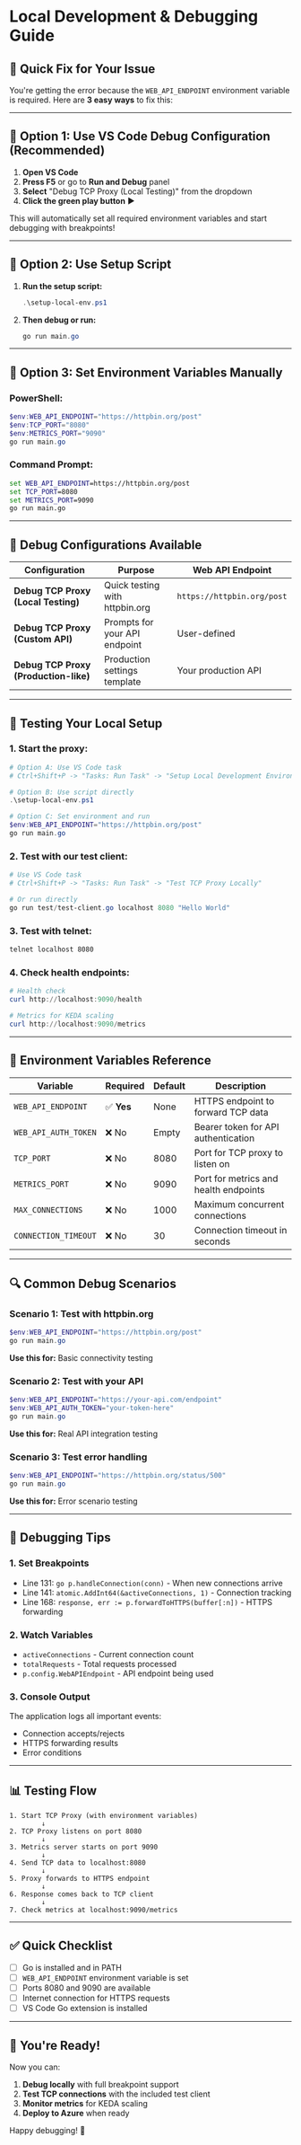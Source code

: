 # Local Development & Debugging Guide

## 🐛 **Quick Fix for Your Issue**

You're getting the error because the `WEB_API_ENDPOINT` environment variable is required. Here are **3 easy ways** to fix this:

---

## 🚀 **Option 1: Use VS Code Debug Configuration (Recommended)**

1. **Open VS Code**
2. **Press F5** or go to **Run and Debug** panel
3. **Select** "Debug TCP Proxy (Local Testing)" from the dropdown
4. **Click the green play button** ▶️

This will automatically set all required environment variables and start debugging with breakpoints!

---

## 🚀 **Option 2: Use Setup Script**

1. **Run the setup script:**
   ```powershell
   .\setup-local-env.ps1
   ```

2. **Then debug or run:**
   ```powershell
   go run main.go
   ```

---

## 🚀 **Option 3: Set Environment Variables Manually**

### PowerShell:
```powershell
$env:WEB_API_ENDPOINT="https://httpbin.org/post"
$env:TCP_PORT="8080"
$env:METRICS_PORT="9090"
go run main.go
```

### Command Prompt:
```cmd
set WEB_API_ENDPOINT=https://httpbin.org/post
set TCP_PORT=8080
set METRICS_PORT=9090
go run main.go
```

---

## 🔧 **Debug Configurations Available**

| Configuration | Purpose | Web API Endpoint |
|---------------|---------|------------------|
| **Debug TCP Proxy (Local Testing)** | Quick testing with httpbin.org | `https://httpbin.org/post` |
| **Debug TCP Proxy (Custom API)** | Prompts for your API endpoint | User-defined |
| **Debug TCP Proxy (Production-like)** | Production settings template | Your production API |

---

## 🧪 **Testing Your Local Setup**

### **1. Start the proxy:**
```powershell
# Option A: Use VS Code task
# Ctrl+Shift+P -> "Tasks: Run Task" -> "Setup Local Development Environment"

# Option B: Use script directly
.\setup-local-env.ps1

# Option C: Set environment and run
$env:WEB_API_ENDPOINT="https://httpbin.org/post"
go run main.go
```

### **2. Test with our test client:**
```powershell
# Use VS Code task
# Ctrl+Shift+P -> "Tasks: Run Task" -> "Test TCP Proxy Locally"

# Or run directly
go run test/test-client.go localhost 8080 "Hello World"
```

### **3. Test with telnet:**
```cmd
telnet localhost 8080
```

### **4. Check health endpoints:**
```powershell
# Health check
curl http://localhost:9090/health

# Metrics for KEDA scaling
curl http://localhost:9090/metrics
```

---

## 🎯 **Environment Variables Reference**

| Variable | Required | Default | Description |
|----------|----------|---------|-------------|
| `WEB_API_ENDPOINT` | ✅ **Yes** | None | HTTPS endpoint to forward TCP data |
| `WEB_API_AUTH_TOKEN` | ❌ No | Empty | Bearer token for API authentication |
| `TCP_PORT` | ❌ No | 8080 | Port for TCP proxy to listen on |
| `METRICS_PORT` | ❌ No | 9090 | Port for metrics and health endpoints |
| `MAX_CONNECTIONS` | ❌ No | 1000 | Maximum concurrent connections |
| `CONNECTION_TIMEOUT` | ❌ No | 30 | Connection timeout in seconds |

---

## 🔍 **Common Debug Scenarios**

### **Scenario 1: Test with httpbin.org**
```powershell
$env:WEB_API_ENDPOINT="https://httpbin.org/post"
go run main.go
```
**Use this for:** Basic connectivity testing

### **Scenario 2: Test with your API**
```powershell
$env:WEB_API_ENDPOINT="https://your-api.com/endpoint"
$env:WEB_API_AUTH_TOKEN="your-token-here"
go run main.go
```
**Use this for:** Real API integration testing

### **Scenario 3: Test error handling**
```powershell
$env:WEB_API_ENDPOINT="https://httpbin.org/status/500"
go run main.go
```
**Use this for:** Error scenario testing

---

## 🐞 **Debugging Tips**

### **1. Set Breakpoints**
- Line 131: `go p.handleConnection(conn)` - When new connections arrive
- Line 141: `atomic.AddInt64(&activeConnections, 1)` - Connection tracking
- Line 168: `response, err := p.forwardToHTTPS(buffer[:n])` - HTTPS forwarding

### **2. Watch Variables**
- `activeConnections` - Current connection count
- `totalRequests` - Total requests processed
- `p.config.WebAPIEndpoint` - API endpoint being used

### **3. Console Output**
The application logs all important events:
- Connection accepts/rejects
- HTTPS forwarding results
- Error conditions

---

## 📊 **Testing Flow**

```
1. Start TCP Proxy (with environment variables)
        ↓
2. TCP Proxy listens on port 8080
        ↓
3. Metrics server starts on port 9090
        ↓
4. Send TCP data to localhost:8080
        ↓
5. Proxy forwards to HTTPS endpoint
        ↓
6. Response comes back to TCP client
        ↓
7. Check metrics at localhost:9090/metrics
```

---

## ✅ **Quick Checklist**

- [ ] Go is installed and in PATH
- [ ] `WEB_API_ENDPOINT` environment variable is set
- [ ] Ports 8080 and 9090 are available
- [ ] Internet connection for HTTPS requests
- [ ] VS Code Go extension is installed

---

## 🎉 **You're Ready!**

Now you can:
1. **Debug locally** with full breakpoint support
2. **Test TCP connections** with the included test client
3. **Monitor metrics** for KEDA scaling
4. **Deploy to Azure** when ready

Happy debugging! 🚀
